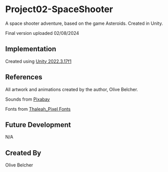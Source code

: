 # Project02-SpaceShooter

A space shooter adventure, based on the game Asteroids. Created in Unity.

Final version uploaded 02/08/2024

## Implementation
Created using [Unity 2022.3.17f1](https://unity.com/download)

## References

All artwork and animations created by the author, Olive Belcher.

Sounds from [Pixabay](https://pixabay.com/sound-effects/)

Fonts from [Thaleah_Pixel Fonts](https://assetstore.unity.com/packages/2d/fonts/free-pixel-font-thaleah-140059)

## Future Development

N/A

## Created By

Olive Belcher

